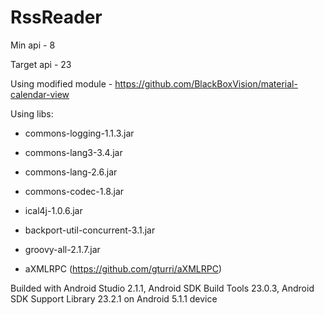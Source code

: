 # RssReader

Min api - 8

Target api - 23


Using modified module - https://github.com/BlackBoxVision/material-calendar-view


Using libs:

- commons-logging-1.1.3.jar

- commons-lang3-3.4.jar

- commons-lang-2.6.jar

- commons-codec-1.8.jar

- ical4j-1.0.6.jar

- backport-util-concurrent-3.1.jar

- groovy-all-2.1.7.jar

- aXMLRPC (https://github.com/gturri/aXMLRPC)


Builded with Android Studio 2.1.1, Android SDK Build Tools 23.0.3, Android SDK Support Library 23.2.1 on Android 5.1.1 device

